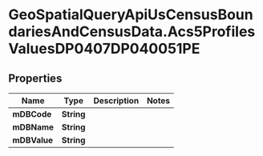 # GeoSpatialQueryApiUsCensusBoundariesAndCensusData.Acs5ProfilesValuesDP0407DP040051PE

## Properties

Name | Type | Description | Notes
------------ | ------------- | ------------- | -------------
**mDBCode** | **String** |  | 
**mDBName** | **String** |  | 
**mDBValue** | **String** |  | 


